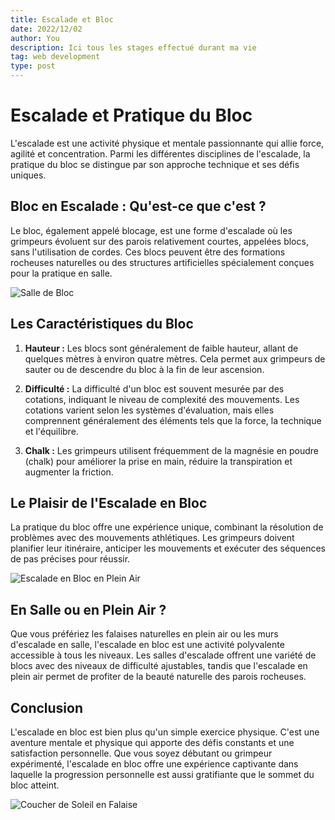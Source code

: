 ```yaml
---
title: Escalade et Bloc
date: 2022/12/02
author: You
description: Ici tous les stages effectué durant ma vie
tag: web development
type: post
---
```


# Escalade et Pratique du Bloc

L'escalade est une activité physique et mentale passionnante qui allie force, agilité et concentration. Parmi les différentes disciplines de l'escalade, la pratique du bloc se distingue par son approche technique et ses défis uniques.

## Bloc en Escalade : Qu'est-ce que c'est ?

Le bloc, également appelé blocage, est une forme d'escalade où les grimpeurs évoluent sur des parois relativement courtes, appelées blocs, sans l'utilisation de cordes. Ces blocs peuvent être des formations rocheuses naturelles ou des structures artificielles spécialement conçues pour la pratique en salle.

![Salle de Bloc](/public/images/bloc-gym.jpg)

## Les Caractéristiques du Bloc

1. **Hauteur :** Les blocs sont généralement de faible hauteur, allant de quelques mètres à environ quatre mètres. Cela permet aux grimpeurs de sauter ou de descendre du bloc à la fin de leur ascension.

2. **Difficulté :** La difficulté d'un bloc est souvent mesurée par des cotations, indiquant le niveau de complexité des mouvements. Les cotations varient selon les systèmes d'évaluation, mais elles comprennent généralement des éléments tels que la force, la technique et l'équilibre.

3. **Chalk :** Les grimpeurs utilisent fréquemment de la magnésie en poudre (chalk) pour améliorer la prise en main, réduire la transpiration et augmenter la friction.

## Le Plaisir de l'Escalade en Bloc

La pratique du bloc offre une expérience unique, combinant la résolution de problèmes avec des mouvements athlétiques. Les grimpeurs doivent planifier leur itinéraire, anticiper les mouvements et exécuter des séquences de pas précises pour réussir.

![Escalade en Bloc en Plein Air](/public/images/bloc-outdoor.jpg)

## En Salle ou en Plein Air ?

Que vous préfériez les falaises naturelles en plein air ou les murs d'escalade en salle, l'escalade en bloc est une activité polyvalente accessible à tous les niveaux. Les salles d'escalade offrent une variété de blocs avec des niveaux de difficulté ajustables, tandis que l'escalade en plein air permet de profiter de la beauté naturelle des parois rocheuses.

## Conclusion

L'escalade en bloc est bien plus qu'un simple exercice physique. C'est une aventure mentale et physique qui apporte des défis constants et une satisfaction personnelle. Que vous soyez débutant ou grimpeur expérimenté, l'escalade en bloc offre une expérience captivante dans laquelle la progression personnelle est aussi gratifiante que le sommet du bloc atteint.

![Coucher de Soleil en Falaise](/public/images/bloc-sunset.jpg)
